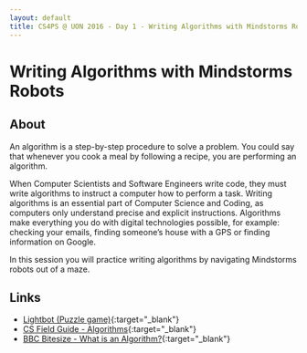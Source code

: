 ```yaml
---
layout: default
title: CS4PS @ UON 2016 - Day 1 - Writing Algorithms with Mindstorms Robots
---
```


# Writing Algorithms with Mindstorms Robots

## About

An algorithm is a step-by-step procedure to solve a problem. You could say that whenever you cook a meal by following a recipe, you are performing an algorithm.

When Computer Scientists and Software Engineers write code, they must write algorithms to instruct a computer how to perform a task. Writing algorithms is an essential part of Computer Science and Coding, as computers only understand precise and explicit instructions. Algorithms make everything you do with digital technologies possible, for example: checking your emails, finding someone’s house with a GPS or finding information on Google.

In this session you will practice writing algorithms by navigating Mindstorms robots out of a maze.

## Links

- [Lightbot (Puzzle game)](http://lightbot.com/){:target="_blank"}
- [CS Field Guide - Algorithms](http://www.csfieldguide.org.nz/en/chapters/algorithms.html){:target="_blank"}
- [BBC Bitesize - What is an Algorithm?](http://www.bbc.co.uk/guides/zqrq7ty){:target="_blank"}